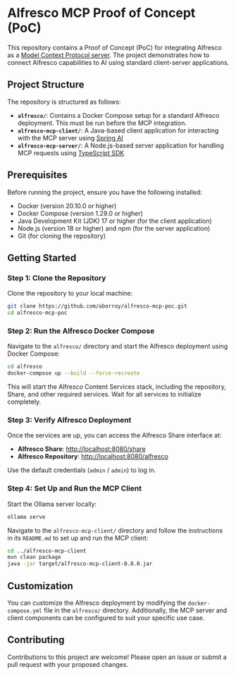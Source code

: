 # Alfresco MCP Proof of Concept (PoC)

This repository contains a Proof of Concept (PoC) for integrating Alfresco as a [Model Context Protocol server](https://modelcontextprotocol.io/quickstart/server). The project demonstrates how to connect Alfresco capabilities to AI using standard client-server applications.

## Project Structure

The repository is structured as follows:

- **`alfresco/`**: Contains a Docker Compose setup for a standard Alfresco deployment. This must be run before the MCP integration.
- **`alfresco-mcp-client/`**: A Java-based client application for interacting with the MCP server using [Spring AI](https://spring.io/projects/spring-ai)
- **`alfresco-mcp-server/`**: A Node.js-based server application for handling MCP requests using [TypeScript SDK](https://github.com/modelcontextprotocol/typescript-sdk)

## Prerequisites

Before running the project, ensure you have the following installed:

- Docker (version 20.10.0 or higher)
- Docker Compose (version 1.29.0 or higher)
- Java Development Kit (JDK) 17 or higher (for the client application)
- Node.js (version 18 or higher) and npm (for the server application)
- Git (for cloning the repository)

## Getting Started

### Step 1: Clone the Repository

Clone the repository to your local machine:

```bash
git clone https://github.com/aborroy/alfresco-mcp-poc.git
cd alfresco-mcp-poc
```

### Step 2: Run the Alfresco Docker Compose

Navigate to the `alfresco/` directory and start the Alfresco deployment using Docker Compose:

```bash
cd alfresco
docker-compose up --build --force-recreate
```

This will start the Alfresco Content Services stack, including the repository, Share, and other required services. Wait for all services to initialize completely.

### Step 3: Verify Alfresco Deployment

Once the services are up, you can access the Alfresco Share interface at:

- **Alfresco Share**: [http://localhost:8080/share](http://localhost:8080/share)
- **Alfresco Repository**: [http://localhost:8080/alfresco](http://localhost:8080/alfresco)

Use the default credentials (`admin` / `admin`) to log in.

### Step 4: Set Up and Run the MCP Client

Start the Ollama server locally:

```bash
ollama serve
```

Navigate to the `alfresco-mcp-client/` directory and follow the instructions in its `README.md` to set up and run the MCP client:

```bash
cd ../alfresco-mcp-client
mvn clean package
java -jar target/alfresco-mcp-client-0.8.0.jar
```

## Customization

You can customize the Alfresco deployment by modifying the `docker-compose.yml` file in the `alfresco/` directory. Additionally, the MCP server and client components can be configured to suit your specific use case.

## Contributing

Contributions to this project are welcome! Please open an issue or submit a pull request with your proposed changes.
